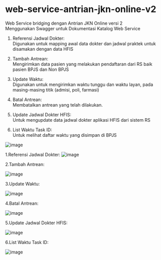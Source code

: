 # web-service-antrian-jkn-online-v2
Web Service bridging dengan Antrian JKN Online versi 2 <br />
Menggunakan Swagger  untuk Dokumentasi Katalog Web Service
		

1.	Referensi Jadwal Dokter:<br />
    Digunakan untuk mapping awal data dokter dan jadwal praktek untuk disamakan dengan data HFIS
  
2.	Tambah Antrean:	<br />
    Mengirimkan data pasien yang melakukan pendaftaran dari RS baik pasien BPJS dan Non BPJS
3.	Update Waktu:<br />
    Digunakan untuk mengirimkan waktu tunggu dan waktu layan, pada masing-masing titik (admisi, poli, farmasi)
4.	Batal Antrean:	<br />
    Membatalkan antrean yang telah dilakukan.
5.	Update Jadwal Dokter HFIS: <br />
    Untuk mengupdate data jadwal dokter aplikasi HFIS dari sistem RS
6.	List Waktu Task ID: <br />
    Untuk melihat daftar waktu yang disimpan di BPJS
  
  
  
  
  
  ![image](https://user-images.githubusercontent.com/17454629/123924914-990c6880-d9b4-11eb-9e93-19097430ab8d.png)


1.Referensi Jadwal Dokter:
![image](https://user-images.githubusercontent.com/17454629/124210762-33d08880-db16-11eb-88d2-1d6e14bc89af.png)

2.Tambah Antrean:

![image](https://user-images.githubusercontent.com/17454629/124210903-74300680-db16-11eb-95f7-4a6931baed74.png)

3.Update Waktu:

![image](https://user-images.githubusercontent.com/17454629/124211117-cc670880-db16-11eb-9196-813a571f2124.png)

4.Batal Antrean:

![image](https://user-images.githubusercontent.com/17454629/124211291-0fc17700-db17-11eb-8475-9917a673199d.png)

5.Update Jadwal Dokter HFIS:

![image](https://user-images.githubusercontent.com/17454629/124211433-45666000-db17-11eb-90fe-a08d9a921a85.png)

6.List Waktu Task ID:

![image](https://user-images.githubusercontent.com/17454629/124211513-68910f80-db17-11eb-969e-6fe7657ecaed.png)



